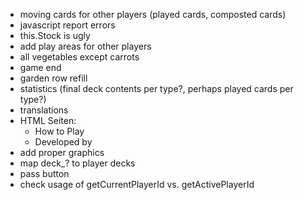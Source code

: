 - moving cards for other players (played cards, composted cards)
- javascript report errors
- this.Stock is ugly
- add play areas for other players
- all vegetables except carrots
- game end
- garden row refill
- statistics (final deck contents per type?, perhaps played cards per type?)
- translations
- HTML Seiten:
  - How to Play
  - Developed by
- add proper graphics
- map deck_? to player decks
- pass button
- check usage of getCurrentPlayerId vs. getActivePlayerId
